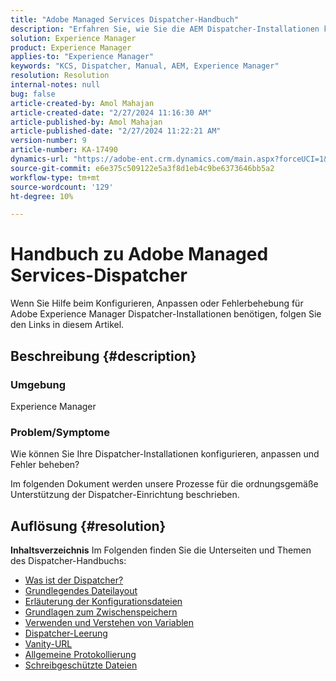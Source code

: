 ```yaml
---
title: "Adobe Managed Services Dispatcher-Handbuch"
description: "Erfahren Sie, wie Sie die AEM Dispatcher-Installationen konfigurieren, anpassen und Fehler beheben können. Folgen Sie den genannten Links."
solution: Experience Manager
product: Experience Manager
applies-to: "Experience Manager"
keywords: "KCS, Dispatcher, Manual, AEM, Experience Manager"
resolution: Resolution
internal-notes: null
bug: false
article-created-by: Amol Mahajan
article-created-date: "2/27/2024 11:16:30 AM"
article-published-by: Amol Mahajan
article-published-date: "2/27/2024 11:22:21 AM"
version-number: 9
article-number: KA-17490
dynamics-url: "https://adobe-ent.crm.dynamics.com/main.aspx?forceUCI=1&pagetype=entityrecord&etn=knowledgearticle&id=c44ec7a5-61d5-ee11-9079-6045bd006268"
source-git-commit: e6e375c509122e5a3f8d1eb4c9be6373646bb5a2
workflow-type: tm+mt
source-wordcount: '129'
ht-degree: 10%

---
```


# Handbuch zu Adobe Managed Services-Dispatcher


Wenn Sie Hilfe beim Konfigurieren, Anpassen oder Fehlerbehebung für Adobe Experience Manager Dispatcher-Installationen benötigen, folgen Sie den Links in diesem Artikel.

## Beschreibung {#description}


### <b>Umgebung</b>

Experience Manager

### <b>Problem/Symptome</b>

Wie können Sie Ihre Dispatcher-Installationen konfigurieren, anpassen und Fehler beheben?

Im folgenden Dokument werden unsere Prozesse für die ordnungsgemäße Unterstützung der Dispatcher-Einrichtung beschrieben.


## Auflösung {#resolution}

<b>Inhaltsverzeichnis</b>
Im Folgenden finden Sie die Unterseiten und Themen des Dispatcher-Handbuchs:

- [Was ist der Dispatcher?](https://experienceleague.adobe.com/docs/experience-cloud-kcs/kbarticles/KA-17911.html)
- [Grundlegendes Dateilayout](https://experienceleague.adobe.com/docs/experience-cloud-kcs/kbarticles/KA-17502.html)
- [Erläuterung der Konfigurationsdateien](https://experienceleague.adobe.com/docs/experience-cloud-kcs/kbarticles/KA-17477.html)
- [Grundlagen zum Zwischenspeichern](https://experienceleague.adobe.com/docs/experience-cloud-kcs/kbarticles/KA-17912.html)
- [Verwenden und Verstehen von Variablen](https://experienceleague.adobe.com/docs/experience-cloud-kcs/kbarticles/KA-17487.html)
- [Dispatcher-Leerung](https://experienceleague.adobe.com/docs/experience-cloud-kcs/kbarticles/KA-17493.html)
- [Vanity-URL](https://experienceleague.adobe.com/docs/experience-cloud-kcs/kbarticles/KA-17463.html)
- [Allgemeine Protokollierung](https://experienceleague.adobe.com/docs/experience-cloud-kcs/kbarticles/KA-17914.html)
- [Schreibgeschützte Dateien](https://experienceleague.adobe.com/docs/experience-cloud-kcs/kbarticles/KA-17483.html)

